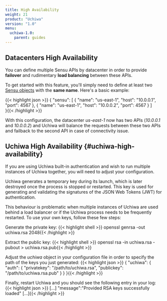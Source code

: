 ```yaml
---
title: High Availability
weight: 21
product: "Uchiwa"
version: "1.0"
menu:
  uchiwa-1.0:
    parent: guides
---
```


## Datacenters High Availability
You can define multiple Sensu APIs by datacenter in order to provide **failover**
and rudimentary **load balancing** between these APIs.

To get started with this feature, you'll simply need to define at least two
[Sensu objects][1]
 with the **same name**. Here's a basic example:

{{< highlight json >}}
{
  "sensu": [
    {
      "name": "us-east-1",
      "host": "10.0.0.1",
      "port": 4567
    },
    {
      "name": "us-east-1",
      "host": "10.0.0.2",
      "port": 4567
    }
  ]  
}{{< /highlight >}}

With this configuration, the datacenter *us-east-1* now has two APIs (*10.0.0.1* and *10.0.0.2*) and Uchiwa will balance the requests between these two APIs and failback to the second API in case of connectivity issue.



## Uchiwa High Availability {#uchiwa-high-availability}
If you are using Uchiwa built-in authentication and wish to run multiple
instances of Uchiwa together, you will need to adjust your configuration.

Uchiwa generates a temporary key during its launch, which is later destroyed once the process is stopped or restarted. This key is used for generating and validating the signatures of the JSON Web Tokens (JWT) for authentication.

This behaviour is problematic when multiple instances of Uchiwa are used behind a load balancer or if the Uchiwa process needs to be frequently restarted. To use your own keys, follow these few steps:

Generate the private key:
{{< highlight shell >}}
openssl genrsa -out uchiwa.rsa 2048{{< /highlight >}}

Extract the public key:
{{< highlight shell >}}
openssl rsa -in uchiwa.rsa -pubout > uchiwa.rsa.pub{{< /highlight >}}

Adjust the *uchiwa* object in your configuration file in order to specify the path of the keys you just generated:
{{< highlight json >}}
{
  "uchiwa": {
    "auth": {
      "privatekey": "/path/to/uchiwa.rsa",
      "publickey": "/path/to/uchiwa.rsa.pub"
    }
  }
}{{< /highlight >}}

Finally, restart Uchiwa and you should see the following entry in your log:
{{< highlight json >}}
[...]
"message":"Provided RSA keys successfully loaded"
[...]{{< /highlight >}}

[1]:  ../../getting-started/configuration/#datacenters-configuration-sensu
